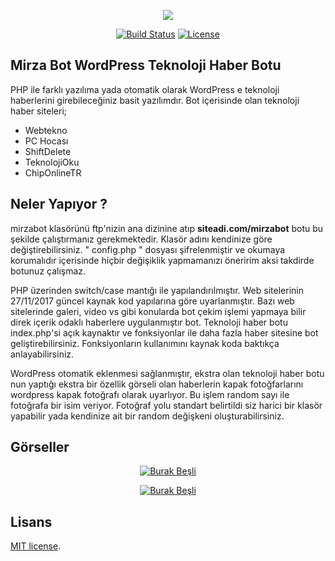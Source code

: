<p align="center"><img src="https://www.burakbesli.com.tr/wp-content/uploads/2017/11/burak-besli-yeni-logocuk.png"></p>

<p align="center">
<a href="https://travis-ci.org/laravel/framework"><img src="https://travis-ci.org/laravel/framework.svg" alt="Build Status"></a>
<a href="https://packagist.org/packages/laravel/framework"><img src="https://poser.pugx.org/laravel/framework/license.svg" alt="License"></a>
</p>

## Mirza Bot WordPress Teknoloji Haber Botu

PHP ile farklı yazılıma yada otomatik olarak WordPress e teknoloji haberlerini girebileceğiniz basit yazılımdır. Bot içerisinde olan teknoloji haber siteleri;

- Webtekno
- PC Hocası
- ShiftDelete
- TeknolojiOku
- ChipOnlineTR

## Neler Yapıyor ?

mirzabot klasörünü ftp'nizin ana dizinine atıp <strong>siteadi.com/mirzabot</strong> botu bu şekilde çalıştırmanız gerekmektedir. Klasör adını kendinize göre değiştirebilirsiniz. " config.php " dosyası şifrelenmiştir ve okumaya korumalıdır içerisinde hiçbir değişiklik yapmamanızı öneririm aksi takdirde botunuz çalışmaz.

PHP üzerinden switch/case mantığı ile yapılandırılmıştır. Web sitelerinin 27/11/2017 güncel kaynak kod yapılarına göre uyarlanmıştır. Bazı web sitelerinde galeri, video vs gibi konularda bot çekim işlemi yapmaya bilir direk içerik odaklı haberlere uygulanmıştır bot. Teknoloji haber botu index.php'si açık kaynaktır ve fonksiyonlar ile daha fazla haber sitesine bot geliştirebilirsiniz. Fonksiyonların kullanımını kaynak koda baktıkça anlayabilirsiniz.

WordPress otomatik eklenmesi sağlanmıştır, ekstra olan teknoloji haber botu nun yaptığı ekstra bir özellik görseli olan haberlerin kapak fotoğfarlarını wordpress kapak fotoğrafı olarak uyarlıyor. Bu işlem random sayı ile fotoğrafa bir isim veriyor. Fotoğraf yolu standart belirtildi siz harici bir klasör yapabilir yada kendinize ait bir random değişkeni oluşturabilirsiniz. 



## Görseller

<p align="center">
<a href="https://www.burakbesli.com.tr"><img src="https://www.burakbesli.com.tr/wp-content/uploads/2017/11/mirza-bot-1.png" alt="Burak Beşli"></a>
</p>

<p align="center">
<a href="https://www.burakbesli.com.tr"><img src="https://www.burakbesli.com.tr/wp-content/uploads/2017/11/mirza-bot-2.png" alt="Burak Beşli"></a>
</p>

## Lisans

[MIT license](http://opensource.org/licenses/MIT).
